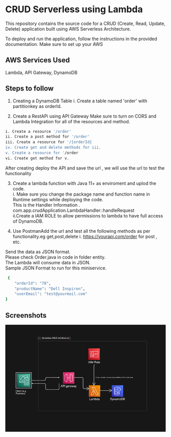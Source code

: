
# CRUD Serverless using Lambda
This repository contains the source code for a CRUD (Create, Read, Update, Delete) application built using AWS Serverless Architecture.

To deploy and run the application, follow the instructions in the provided documentation. Make sure to set up your AWS


## AWS Services Used
Lambda, API Gateway, DynamoDB
## Steps to follow
1. Creating a DynamoDB Table
i. Create a table named 'order' with partitionkey as orderId.

2. Create a RestAPi using API Gateway
Make sure to turn on CORS and Lambda Integration for all of the resources and method.
```bash
i. Create a resource '/order'
ii. Create a post method for '/order'
iii. Create a resource for '/{orderId}
iv. Create get and delete methods for iii.
v. Create a resource for '/order
vi. Create get method for v.
```

After creating deploy the API and save the url , we will use the url to test the functionality 



3. Create a lambda function with Java 11+ as enviroment and uplod the code.\
i. Make sure you change the package name and function name in Runtime settings while deploying the code.\
This is the Handler Information . com.app.crudApplication.LambdaHandler::handleRequest\
ii.Create a IAM ROLE to allow permissions to lambda to have full access of DynamoDB.


5. Use PostmanAdd the url and test all the following methods as per functionality.eg get,post,delete
i. https://yourapi.com/order for post , etc. 

Send the data as JSON format.\
Please check Order.java in code in folder entity.\
The Lambda will consume data in JSON.\
Sample JSON Format to run for this miniservice.
```bash
 {
    "orderId": "78",
    "productName": "Dell Inspiron",
    "userEmail": "test@yourmail.com"
}
```










## Screenshots

![Architecture Diagram](https://github.com/rahulpatel13/aws-serverless-crud-restapi/blob/master/CRUD%20SEVRELESS.png)

